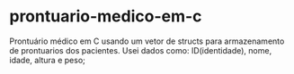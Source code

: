 # prontuario-medico-em-c
 Prontuário médico em C usando um vetor de structs para armazenamento de prontuarios dos pacientes.
 Usei dados como: ID(identidade), nome, idade, altura e peso;

